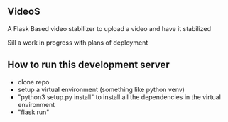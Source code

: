## VideoS
A Flask Based video stabilizer to upload a video and have it stabilized

Sill a work in progress with plans of deployment

## How to run this development server
- clone repo
- setup a virtual environment (something like python venv)
- "python3 setup.py install" to install all the dependencies in the virtual environment
- "flask run" 
